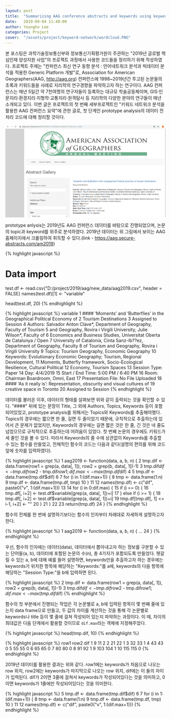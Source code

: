 ```yaml
---
layout: post
title:  "Summarizing AAG conference abstracts and keywords using keywords network analysis (1)"
date:   2019-09-04 11:40:00
author: Youngho Lee
categories: Project
cover:  "/assets/project/keyword-network/wordcloud.PNG"
---
```


본 포스팅은 과학기술정보통신부와 정보통신기획평가원이 주관하는 "2019년 글로벌 핵심인재 양성지원 사업"의 프로젝트 과정에서 사용한 코드들을 정리하기 위해 작성하였다. 프로젝트 주제는 "컨퍼런스 최신 연구 동향 분석 : 언어네트워크 분석과 빅데이터 분석을 적용한 Generic Platform 개발"로, Association for American Geographers(AAG, http://aag.org) 컨퍼런스에 1998~2019년간 투고된 논문들의 초록과 키워드들을 사례로 지리학의 연구경향을 파악하고자 하는 연구이다. AAG 컨퍼런스는 매년 5일간 약 7천여명의 연구자들이 등록하는 대규모 학술공동체이며, GIS·인문지리·환경지리·지형학·교통지리·원격탐사 등 지리학의 다양한 분야의 연구들이 매년 소개되고 있다. 이번 글은 프로젝트의 첫 번째 세부프로젝트인 "키워드 네트워크 분석을 활용한 AAG 컨퍼런스 요약"에 관한 글로, 첫 단계인 prototype analysis의 데이터 전처리 코드에 대해 정리할 것이다.

<img src = "/assets/project/keyword-network/aagWebsite.PNG" title = "plot1" alt = "plot1" width = "1008" style = "display: block; margin: auto;" />

prototype anlysis는 2019년도 AAG 컨퍼런스 데이터를 바탕으로 진행되었으며, 논문의 topic과 keyword를 위주로 분석하였다. 2019년 데이터는 위 그림에서 보이는 AAG 홈페이지에서 크롤링하여 취득할 수 있다.(link - https://aag.secure-abstracts.com/am2019)

{% highlight javascript %}
# Data import
test.df <- read.csv("D:/project/2019/aag/new_data/aag2019.csv", header = FALSE)
names(test.df)[1] <- "variable"

head(test.df, 20)
{% endhighlight %}

{% highlight javascript %}                                                variable
1  ####  ‘Moments’ and ‘Butterflies’ in the Geographical Political Economy of
2  Tourism Destinations
3  Assigned to Session
4  Authors: Salvador Anton Clave*, Department of Geography, Faculty of Tourism
5  and Geography, Rovira i Virgili University, Julie Wilson*, Faculty of
6  Economics and Business Studies, Universitat Oberta de Catalunya / Open
7  University of Catalonia, Cinta Sanz-Ib??ez, Department of Geography, Faculty
8  of Tourism and Geography, Rovira i Virgili University
9  Topics: Tourism Geography, Economic Geography
10 Keywords: Evolutionary Economic Geography; Tourism, Regional Development,
11 Moments, Butterfly framework, Socio-Ecological Resilience, Cultural Political
12 Economy, Tourism Spaces
13 Session Type: Paper
14 Day: 4/4/2019
15 Start / End Time: 5:00 PM / 6:40 PM
16 Room: Chairman Boardroom, Omni, East
17 Presentation File:  No File Uploaded
18 ####  ‘As it really is’: Representation, obscurity and visual cultures of
19 creative space in Toronto
20 Assigned to Session
{% endhighlight %}

데이터를 불러온 이후, 데이터의 형태를 살펴보면 위와 같이 출력되는 것을 확인할 수 있다. "####" 뒤에 있는 문장이 Title, 그 외에 Authors, Topics, Keywords 등이 포함되어있었고, prototype analysis를 위해서는 Topics와 Keywords를 추출해야했다. Topics의 경우에는 짧으면 한 줄, 길면 두 줄이었기 때문에, 규칙적으로 추출하는데 있어서 큰 문제가 없었지만, Keywords의 경우에는 길면 짧은 것은 한 줄, 긴 것은 네 줄도 넘었으므로 규칙적으로 추출하는데 어려움이 있었다. 첫 번째 논문의 경우에도 키워드가 세 줄인 것을 볼 수 있다. 따라서 Keywords의 줄 수에 상관없이 Keywords를 추출할 수 있는 함수를 만들었고, 전체적인 함수의 코드는 다음과 같다(설명의 편의를 위해 코드 앞에 숫자를 입력하였다).

{% highlight javascript %}
1  aag2019 <- function(data, a, b, n) {
2    tmp.dif <- data.frame(row1 = grep(a, data[, 1]), row2 = grep(b, data[, 1])-1)
3    tmp.dif$dif <- tmp.dif$row2 - tmp.dif$row1; dif.max <- max(tmp.dif$dif)
4
5    tmp.df <- data.frame(tmp.dif$dif)
6
7    for (i in 1:(dif.max+1)) {
8      tmp <- data.frame(1:n)
9      tmp.df <- data.frame(tmp.df, tmp)
10   }
11
12   names(tmp.df) <- c("dif", paste0("v", 1:(dif.max+1)))
13
14   for (i in 0:dif.max) {
15     if (i == 0) {
16       tmp.df[, i+2] <- test.df$variable[grep(a, data[, 1])+i]
17     } else if (i >= 1) {
18       tmp.df[, i+2] <- test.df$variable[grep(a, data[, 1])+i]
19       tmp.df[tmp.df[, 1] <= i-1, i+2] <- ""
20     }
21   }
22
23   return(tmp.df)
24 }
{% endhighlight %}

함수의 전체를 한 번에 설명하기보다는 함수의 인자부터 차례대로 자세하게 설명하고자 한다.

{% highlight javascript %}
1  aag2019 <- function(data, a, b, n) {
...
24 }
{% endhighlight %}

우선, 함수의 인자에는 데이터(data), 데이터에서 뽑아내고자 하는 정보를 구분할 수 있는 단어들(a, b), 데이터에 포함된 논문의 수(n), 총 4가지가 포함되도록 만들었다. 헷갈릴 수 있는 a, b에 대해 예를 들어 설명하면, keywords만을 추출하고자 하는 경우에는 keywords가 위치한 항목에 해당하는 "Keywords:"를 a에, keywords의 다음 항목에 해당하는 "Session Type:"을 b에 입력하면 된다.

{% highlight javascript %}
2    tmp.dif <- data.frame(row1 = grep(a, data[, 1]), row2 = grep(b, data[, 1])-1)
3    tmp.dif$dif <- tmp.dif$row2 - tmp.dif$row1; dif.max <- max(tmp.dif$dif)
{% endhighlight %}

함수의 첫 부분에서 진행되는 작업은 각 논문별로 a, b에 입력된 항목이 몇 번째 줄에 있는지 data frame으로 만들고, 두 값의 차이를 계산하는 것을 통해 각 논문별로 keywords나 title 등이 몇 줄에 걸쳐 작성되어 있는지 파악하는 과정이다. 이 때, 차이의 최대값은 다음 단계에서 활용할 것이므로 `dif.max`라는 객체에 지정해주었다.

{% highlight javascript %}
head(tmp.dif, 10)
{% endhighlight %}

{% highlight javascript %}
   row1 row2 dif
1     9   11   2
2    21   22   1
3    32   33   1
4    43   43   0
5    55   55   0
6    65   65   0
7    80   80   0
8    91   92   1
9   103  104   1
10  115  115   0
{% endhighlight %}

2019년 데이터를 활용한 결과는 위와 같다. row1에는 keywords가 처음으로 나오는 row 위치, row2에는 keywords가 마지막으로 나오는 row 위치, dif에는 이 둘의 차이가 입력된다. dif가 2이면 3줄에 걸쳐서 keywords가 작성되어있다는 것을 의미하고, 0이면 keywords가 1줄에만 작성되어있다는 것을 의미한다.

{% highlight javascript %}
5    tmp.df <- data.frame(tmp.dif$dif)
6
7    for (i in 1:(dif.max+1)) {
8      tmp <- data.frame(1:n)
9      tmp.df <- data.frame(tmp.df, tmp)
10   }
11
12   names(tmp.df) <- c("dif", paste0("v", 1:(dif.max+1)))
{% endhighlight %}